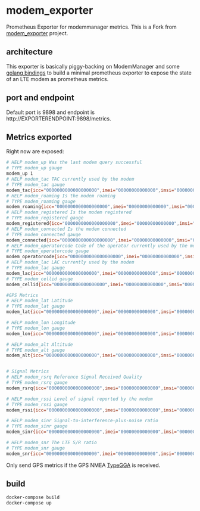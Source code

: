# modem_exporter
Prometheus Exporter for modemmanager metrics. This is a Fork from [modem_exporter](https://github.com/ravens/modem_exporter) project. 

## architecture

This exporter is basically piggy-backing on ModemManager and some [golang bindings](github.com/maltegrosse/go-modemmanager) to build a minimal prometheus exporter to expose the state of an LTE modem as prometheus metrics.

## port and endpoint

Default port is 9898 and endpoint is http://EXPORTERENDPOINT:9898/metrics.

## Metrics exported

Right now are exposed:

``` bash
# HELP modem_up Was the last modem query successful
# TYPE modem_up gauge
modem_up 1
# HELP modem_tac TAC currently used by the modem
# TYPE modem_tac gauge
modem_tac{icc="0000000000000000000",imei="00000000000000",imsi="00000000000000",operator="foobar",operatorid="00101",rat="lte",v_operator="VisitedNetwork"} 50620
# HELP modem_roaming Is the modem roaming
# TYPE modem_roaming gauge
modem_roaming{icc="0000000000000000000",imei="00000000000000",imsi="00000000000000",operator="foobar",operatorid="00101",rat="lte",v_operator="VisitedNetwork"} 1
# HELP modem_registered Is the modem registered
# TYPE modem_registered gauge
modem_registered{icc="0000000000000000000",imei="00000000000000",imsi="00000000000000",operator="foobar",operatorid="00101",rat="lte",v_operator="VisitedNetwork"} 1
# HELP modem_connected Is the modem connected
# TYPE modem_connected gauge
modem_connected{icc="0000000000000000000",imei="00000000000000",imsi="00000000000000",operator="foobar",operatorid="00101",rat="lte",v_operator="VisitedNetwork"} 1
# HELP modem_operatorcode Code of the operator currently used by the modem
# TYPE modem_operatorcode gauge
modem_operatorcode{icc="0000000000000000000",imei="00000000000000",imsi="00000000000000",operator="foobar",operatorid="00101",rat="lte",v_operator="VisitedNetwork"} 00101
# HELP modem_lac LAC currently used by the modem
# TYPE modem_lac gauge
modem_lac{icc="0000000000000000000",imei="00000000000000",imsi="00000000000000",operator="foobar",operatorid="00101",rat="lte",v_operator="VisitedNetwork"} 65534
# TYPE modem_cellid gauge
modem_cellid{icc="0000000000000000000",imei="00000000000000",imsi="00000000000000",operator="foobar",operatorid="00101",rat="lte",v_operator="VisitedNetwork"} 1.28013588e+08

#GPS Metrics
# HELP modem_lat Latitude
# TYPE modem_lat gauge
modem_lat{icc="0000000000000000000",imei="00000000000000",imsi="00000000000000",operator="foobar",operatorid="00101",rat="lte",v_operator="VisitedNetwork"} 40.6219309 

# HELP modem_lon Longitude 
# TYPE modem_lon gauge
modem_lon{icc="0000000000000000000",imei="00000000000000",imsi="00000000000000",operator="foobar",operatorid="00101",rat="lte",v_operator="VisitedNetwork"} -5.596668

# HELP modem_alt Altitude 
# TYPE modem_alt gauge
modem_alt{icc="0000000000000000000",imei="00000000000000",imsi="00000000000000",operator="foobar",operatorid="00101",rat="lte",v_operator="VisitedNetwork"} 710.9


# Signal Metrics
# HELP modem_rsrq Reference Signal Received Quality
# TYPE modem_rsrq gauge
modem_rsrq{icc="0000000000000000000",imei="00000000000000",imsi="00000000000000",operator="foobar",operatorid="00101",rat="lte",v_operator="VisitedNetwork"} -12

# HELP modem_rssi Level of signal reported by the modem
# TYPE modem_rssi gauge
modem_rssi{icc="0000000000000000000",imei="00000000000000",imsi="00000000000000",operator="foobar",operatorid="00101",rat="lte",v_operator="VisitedNetwork"} -100

# HELP modem_sinr Signal-to-interference-plus-noise ratio
# TYPE modem_sinr gauge
modem_sinr{icc="0000000000000000000",imei="00000000000000",imsi="00000000000000",operator="foobar",operatorid="00101",rat="lte",v_operator="VisitedNetwork"} 0

# HELP modem_snr The LTE S/R ratio
# TYPE modem_snr gauge
modem_snr{icc="0000000000000000000",imei="00000000000000",imsi="00000000000000",operator="foobar",operatorid="00101",rat="lte",v_operator="VisitedNetwork"} 15.4

```

Only send GPS metrics if the GPS NMEA [TypeGGA](https://orolia.com/manuals/VSP/Content/NC_and_SS/Com/Topics/APPENDIX/NMEA_GGAmess.htm) is received.

## build

``` bash
docker-compose build
docker-compose up 
```
